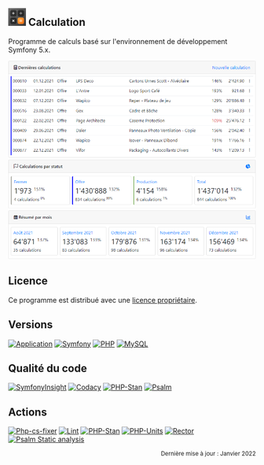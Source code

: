 ![Icon](public/images/icons/android-icon-36x36.png) Calculation
-----------
Programme de calculs basé sur l'environnement de développement Symfony 5.x.

![Screenshot](public/help/images/home.png)

Licence
-------
Ce programme est distribué avec une [licence propriétaire](LICENSE.md).

Versions
--------
[![Application](https://img.shields.io/badge/Application-1.5.4.6-blue)](https://github.com/laurentmuller/calculation) [![Symfony](https://img.shields.io/badge/Symfony-5.4.6-informational?logo=symfony)](https://symfony.com) [![PHP](https://img.shields.io/badge/PHP-7.4.27-informational?logo=php)](https://www.php.net) [![MySQL](https://img.shields.io/badge/MySQL-5.7.32-informational?logo=mysql)](https://www.mysql.com)

Qualité du code
----------------
[![SymfonyInsight](https://insight.symfony.com/projects/b3a90438-77e0-4811-a8df-7ad782a9b62a/mini.svg)](https://insight.symfony.com/projects/b3a90438-77e0-4811-a8df-7ad782a9b62a) [![Codacy](https://app.codacy.com/project/badge/Grade/47008d380fac4a3ea891c7bd72bddd58)](https://www.codacy.com?utm_source=github.com&amp;utm_medium=referral&amp;utm_content=laurentmuller/calculation&amp;utm_campaign=Badge_Grade) [![PHP-Stan](https://img.shields.io/badge/PHPStan-Level%207-brightgreen.svg?style=flat&logo=php)](https://phpstan.org/blog/find-bugs-in-your-code-without-writing-tests)  [![Psalm](https://img.shields.io/badge/Psalm-Level%201-brightgreen.svg?style=flat)](https://psalm.dev/docs/running_psalm/installation/)

Actions
-------
[![Php-cs-fixer](https://github.com/laurentmuller/calculation/actions/workflows/php-cs-fixer.yaml/badge.svg)](https://github.com/laurentmuller/calculation/actions/workflows/php-cs-fixer.yaml) [![Lint](https://github.com/laurentmuller/calculation/actions/workflows/lint.yaml/badge.svg)](https://github.com/laurentmuller/calculation/actions/workflows/lint.yaml) [![PHP-Stan](https://github.com/laurentmuller/calculation/actions/workflows/php-stan.yaml/badge.svg)](https://github.com/laurentmuller/calculation/actions/workflows/php-stan.yaml) [![PHP-Units](https://github.com/laurentmuller/calculation/actions/workflows/unit-tests.yaml/badge.svg)](https://github.com/laurentmuller/calculation/actions/workflows/unit-tests.yaml) [![Rector](https://github.com/laurentmuller/calculation/actions/workflows/rector.yaml/badge.svg)](https://github.com/laurentmuller/calculation/actions/workflows/rector.yaml) [![Psalm Static analysis](https://github.com/laurentmuller/calculation/actions/workflows/psalm.yaml/badge.svg)](https://github.com/laurentmuller/calculation/actions/workflows/psalm.yaml)

<p align="right"><sup>Dernière mise à jour : Janvier 2022</sup></p>
